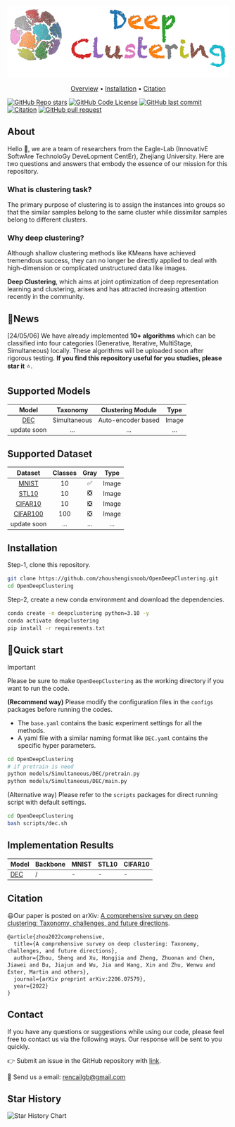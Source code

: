 ![# Open Deep Clustering](pic/deepclustering-logo.png)
<p align="center">
  <a href="#about">Overview</a> •
  <a href="#installation">Installation</a> •
  <a href="#citation">Citation</a> 
</p>

[![GitHub Repo stars](https://img.shields.io/github/stars/zhoushengisnoob/OpenDeepClustering)](https://github.com/zhoushengisnoob/OpenDeepClustering/stargazers)
[![GitHub Code License](https://img.shields.io/github/license/zhoushengisnoob/OpenDeepClustering)](LICENSE)
[![GitHub last commit](https://img.shields.io/github/last-commit/zhoushengisnoob/OpenDeepClustering)](https://github.com/zhoushengisnoob/OpenDeepClustering/commits/main)
[![Citation](https://img.shields.io/badge/citation-67-green)](#projects-using-open-deep-clustering)
[![GitHub pull request](https://img.shields.io/badge/PRs-welcome-blue)](https://github.com/zhoushengisnoob/OpenDeepClustering/pulls)

## About
Hello :wave:, we are a team of researchers from the Eagle-Lab (InnovativE SoftwAre TechnoloGy DeveLopment CentEr), Zhejiang University. Here are two questions and answers that embody the essence of our mission for this repository.
### What is clustering task?
The primary purpose of clustering is to assign the instances into groups so that the similar samples belong to the same cluster while dissimilar samples belong to different clusters.
### Why deep clustering?
Although shallow clustering methods like KMeans have achieved tremendous success, they can no longer be directly applied to deal with high-dimension or complicated unstructured data like images. 

**Deep Clustering**, which aims at joint optimization of deep representation learning and clustering, arises and has attracted increasing attention recently in the community.

## :dart:News
[24/05/06] We have already implemented **10+ algorithms** which can be classified into four categories (Generative, Iterative, MultiStage, Simultaneous) locally. These algorithms will be uploaded soon after rigorous testing. **If you find this repository useful for you studies, please star it** :star:.

## Supported Models
| Model                                                 | Taxonomy     | Clustering Module  | Type  |
| ----------------------------------------------------- | ------------ | ------------------ | ----- |
| <center>[DEC](https://proceedings.mlr.press/v48/xieb16.pdf)</center> | <center>Simultaneous</center> | <center>Auto-encoder based</center> | <center>Image</center> |
| <center>update soon</center>                          | <center>...</center> | <center>...</center> | <center>...</center> |


## Supported Dataset
|Dataset                                                 | Classes     | Gray  | Type  |
| ----------------------------------------------------- | ------------ | ------------------ | ----- |
| <center>[MNIST](https://pytorch.org/vision/stable/generated/torchvision.datasets.MNIST.html#mnist)</center> | <center>10</center> | <center>:white_check_mark:</center> | <center>Image</center> |
| <center>[STL10](https://pytorch.org/vision/stable/generated/torchvision.datasets.STL10.html?highlight=stl10#torchvision.datasets.STL10)</center> | <center>10</center> | <center>:negative_squared_cross_mark:</center> | <center>Image</center> |
| <center>[CIFAR10](https://pytorch.org/vision/stable/generated/torchvision.datasets.CIFAR10.html#cifar10)</center> | <center>10</center> | <center>:negative_squared_cross_mark:	</center> | <center>Image</center> |
| <center>[CIFAR100](https://pytorch.org/vision/stable/generated/torchvision.datasets.CIFAR100.html?highlight=cifar100#torchvision.datasets.CIFAR100)</center> | <center>100</center> | <center>:negative_squared_cross_mark:	</center> | <center>Image</center> |
| <center>update soon</center>                          | <center>...</center> | <center>...</center> | <center>...</center> |

## Installation
Step-1, clone this repository.
```sh
git clone https://github.com/zhoushengisnoob/OpenDeepClustering.git
cd OpenDeepClustering
```

Step-2, create a new conda environment and download the dependencies.
```sh
conda create -n deepclustering python=3.10 -y
conda activate deepclustering
pip install -r requirements.txt
```

## :rocket:Quick start
> [!IMPORTANT]
> Please be sure to make `OpenDeepClustering` as the working directory if you want to run the code.

**(Recommend way)**
Please modify the configuration files in the `configs` packages before running the codes. 
- The `base.yaml` contains the basic experiment settings for all the methods.
- A yaml file with a similar naming format like `DEC.yaml` contains the specific hyper parameters.
```sh
cd OpenDeepClustering
# if pretrain is need
python models/Simultaneous/DEC/pretrain.py
python models/Simultaneous/DEC/main.py
```

(Alternative way) Please refer to the `scripts` packages for direct running script with default settings.
```sh
cd OpenDeepClustering
bash scripts/dec.sh
```

## Implementation Results
|Model |Backbone | MNIST | STL10  | CIFAR10  |
| ----------------------------------------------------- |---- |------------ | ------------------ | ----- |
| [DEC](https://proceedings.mlr.press/v48/xieb16.pdf) | / | - | - | - |

## Citation
:smiley:Our paper is posted on arXiv: [A comprehensive survey on deep clustering: Taxonomy, challenges, and future directions](https://arxiv.org/abs/2206.07579). 
```
@article{zhou2022comprehensive,
  title={A comprehensive survey on deep clustering: Taxonomy, challenges, and future directions},
  author={Zhou, Sheng and Xu, Hongjia and Zheng, Zhuonan and Chen, Jiawei and Bu, Jiajun and Wu, Jia and Wang, Xin and Zhu, Wenwu and Ester, Martin and others},
  journal={arXiv preprint arXiv:2206.07579},
  year={2022}
}
```

## Contact
If you have any questions or suggestions while using our code, please feel free to contact us via the following ways. Our response will be sent to you quickly.

:point_right: Submit an issue in the GitHub repository with [link](https://github.com/zhoushengisnoob/OpenDeepClustering/issues).

:email: Send us a email: [rencailgb@gmail.com](mailto:rencailgb@gmail.com)

## Star History
![Star History Chart](https://api.star-history.com/svg?repos=zhoushengisnoob/OpenDeepClustering&type=Date)